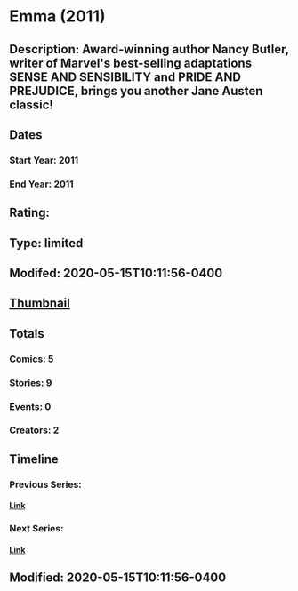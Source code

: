 # Emma (2011)
## Description: Award-winning author Nancy Butler, writer of Marvel's best-selling adaptations SENSE AND SENSIBILITY and PRIDE AND PREJUDICE, brings you another Jane Austen classic!
## Dates
### Start Year: 2011
### End Year: 2011
## Rating: 
## Type: limited
## Modifed: 2020-05-15T10:11:56-0400
## [Thumbnail](http://i.annihil.us/u/prod/marvel/i/mg/f/d0/550b2382a5245.jpg)
## Totals
### Comics: 5
### Stories: 9
### Events: 0
### Creators: 2
## Timeline
### Previous Series: 
#### [Link]()
### Next Series: 
#### [Link]()
## Modified: 2020-05-15T10:11:56-0400
